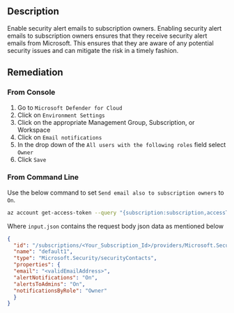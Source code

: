 ## Description

Enable security alert emails to subscription owners. Enabling security alert emails to subscription owners ensures that they receive security alert emails from Microsoft. This ensures that they are aware of any potential security issues and can mitigate the risk in a timely fashion.

## Remediation

### From Console

1. Go to `Microsoft Defender for Cloud`
2. Click on `Environment Settings`
3. Click on the appropriate Management Group, Subscription, or Workspace
4. Click on `Email notifications`
5. In the drop down of the `All users with the following roles` field select `Owner`
6. Click `Save`

### From Command Line

Use the below command to set `Send email also to subscription owners` to `On`.

```bash
az account get-access-token --query "{subscription:subscription,accessToken:accessToken}" --out tsv | xargs -L1 bash -c 'curl -X PUT -H "Authorization: Bearer $1" -H "Content-Type: application/json" https://management.azure.com/subscriptions/$0/providers/Microsoft.Security/securityContacts/default1 api-version=2017-08-01-preview -d@"input.json"'
```

Where `input.json` contains the request body json data as mentioned below

```json
{
  "id": "/subscriptions/<Your_Subscription_Id>/providers/Microsoft.Security/securityContacts/default1",
  "name": "default1",
  "type": "Microsoft.Security/securityContacts",
  "properties": {
  "email": "<validEmailAddress>",
  "alertNotifications": "On",
  "alertsToAdmins": "On",
  "notificationsByRole": "Owner"
  }
}
```
